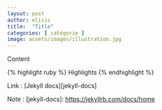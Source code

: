 ```yaml
---
layout: post
author: elisis
title:  "Title"
categories: [ catégorie ]
image: assets/images/illustration.jpg
---
```

Content

{% highlight ruby %}
    Highlights
{% endhighlight %}

Link : [Jekyll docs][jekyll-docs]

Note :
[jekyll-docs]: https://jekyllrb.com/docs/home

